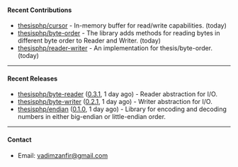 #### Recent Contributions

- [thesisphp/cursor](https://github.com/thesisphp/cursor) - In-memory buffer for read/write capabilities. (today)
- [thesisphp/byte-order](https://github.com/thesisphp/byte-order) - The library adds methods for reading bytes in different byte order to Reader and Writer. (today)
- [thesisphp/reader-writer](https://github.com/thesisphp/reader-writer) - An implementation for thesis/byte-order. (today)

---

#### Recent Releases

- [thesisphp/byte-reader](https://github.com/thesisphp/byte-reader) ([0.3.1](https://github.com/thesisphp/byte-reader/releases/tag/0.3.1), 1 day ago) - Reader abstraction for I/O.
- [thesisphp/byte-writer](https://github.com/thesisphp/byte-writer) ([0.2.1](https://github.com/thesisphp/byte-writer/releases/tag/0.2.1), 1 day ago) - Writer abstraction for I/O.
- [thesisphp/endian](https://github.com/thesisphp/endian) ([0.1.0](https://github.com/thesisphp/endian/releases/tag/0.1.0), 1 day ago) - Library for encoding and decoding numbers in either big-endian or little-endian order.

---

#### Contact

- Email: [vadimzanfir@gmail.com](mailto://vadimzanfir@gmail.com)
